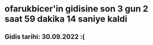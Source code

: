 # ofarukbicer'in gidisine son 3 gun 2 saat 59 dakika 14 saniye kaldi

## Gidis tarihi: 30.09.2022 :(
